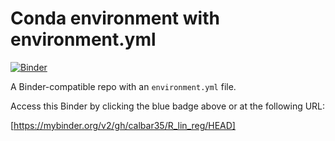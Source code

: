 # Conda environment with environment.yml

[![Binder](http://mybinder.org/badge_logo.svg)](https://mybinder.org/v2/gh/calbar35/R_lin_reg/HEAD)

A Binder-compatible repo with an `environment.yml` file.

Access this Binder by clicking the blue badge above or at the following URL:

[https://mybinder.org/v2/gh/calbar35/R_lin_reg/HEAD]
